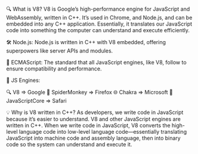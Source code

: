 🔍 What is V8?
V8 is Google’s high-performance engine for JavaScript and WebAssembly, written in C++. It’s used in Chrome, and Node.js, and can be embedded into any C++ application. Essentially, it translates our JavaScript code into something the computer can understand and execute efficiently.

🛠️ Node.js:
Node.js is written in C++ with V8 embedded, offering superpowers like server APIs and modules.

📜 ECMAScript:
The standard that all JavaScript engines, like V8, follow to ensure compatibility and performance.

🚀 JS Engines:

🔍 V8 => Google
🦊 SpiderMonkey => Firefox
🌐  Chakra => Microsoft
🧭 JavaScriptCore => Safari

💡 Why is V8 written in C++?
As developers, we write code in JavaScript because it’s easier to understand. V8 and other JavaScript engines are written in C++. When we write code in JavaScript, V8 converts the high-level language code into low-level language code—essentially translating JavaScript into machine code and assembly language, then into binary code so the system can understand and execute it.
